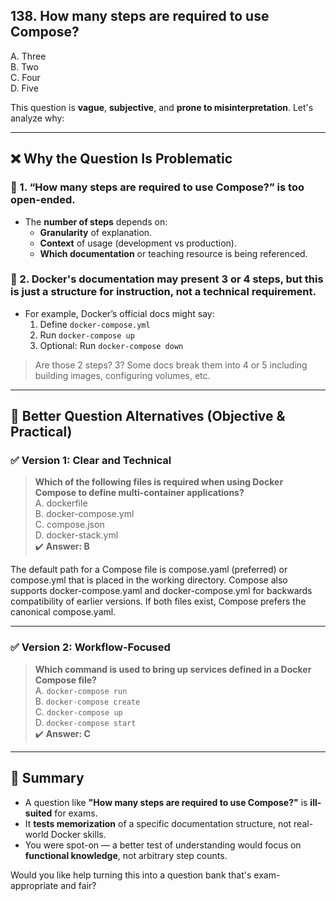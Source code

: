 ## 138. How many steps are required to use Compose?
A. Three  
B. Two  
C. Four  
D. Five  


This question is **vague**, **subjective**, and **prone to misinterpretation**. Let's analyze why:

---

## ❌ Why the Question Is Problematic

### 🔸 1. **“How many steps are required to use Compose?”** is **too open-ended.**
- The **number of steps** depends on:
  - **Granularity** of explanation.
  - **Context** of usage (development vs production).
  - **Which documentation** or teaching resource is being referenced.

### 🔸 2. **Docker's documentation** may present **3 or 4 steps**, but this is just a structure for **instruction**, not a **technical requirement**.
- For example, Docker’s official docs might say:
  1. Define `docker-compose.yml`
  2. Run `docker-compose up`
  3. Optional: Run `docker-compose down`

> Are those 2 steps? 3? Some docs break them into 4 or 5 including building images, configuring volumes, etc.

---

## 🧠 Better Question Alternatives (Objective & Practical)

### ✅ Version 1: Clear and Technical
> **Which of the following files is required when using Docker Compose to define multi-container applications?**  
A. dockerfile  
B. docker-compose.yml  
C. compose.json  
D. docker-stack.yml  
✔️ **Answer: B**

The default path for a Compose file is compose.yaml (preferred) or compose.yml that is placed in the working directory. Compose also supports docker-compose.yaml and docker-compose.yml for backwards compatibility of earlier versions. If both files exist, Compose prefers the canonical compose.yaml.

---

### ✅ Version 2: Workflow-Focused
> **Which command is used to bring up services defined in a Docker Compose file?**  
A. `docker-compose run`  
B. `docker-compose create`  
C. `docker-compose up`  
D. `docker-compose start`  
✔️ **Answer: C**

---

## 🔎 Summary

- A question like **"How many steps are required to use Compose?"** is **ill-suited** for exams.
- It **tests memorization** of a specific documentation structure, not real-world Docker skills.
- You were spot-on — a better test of understanding would focus on **functional knowledge**, not arbitrary step counts.

Would you like help turning this into a question bank that's exam-appropriate and fair?
